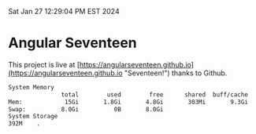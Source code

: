 Sat Jan 27 12:29:04 PM EST 2024

# Angular Seventeen


This project is live at [https://angularseventeen.github.io](https://angularseventeen.github.io "Seventeen!") thanks to Github.

```bash
System Memory
               total        used        free      shared  buff/cache   available
Mem:            15Gi       1.8Gi       4.8Gi       303Mi       9.3Gi        13Gi
Swap:          8.0Gi          0B       8.0Gi
System Storage
392M	.
```
